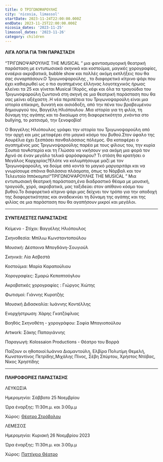 ```yaml
---
title: Ο ΤΡΙΓΩΝΟΨΑΡΟΥΛΗΣ
city: 'nicosia, limassol'
startDate: 2023-11-24T22:00:00.000Z
endDate: 2023-11-25T22:00:00.000Z
nicosia_dates: '2023-11-25'
limassol_dates: '2023-11-26'
category: children
---
```


#### ΛΙΓΑ ΛΟΓΙΑ ΓΙΑ ΤΗΝ ΠΑΡΑΣΤΑΣΗ

“ΤΡΙΓΩΝΟΨΑΡΟΥΛΗΣ THE MUSICAL	” μια φαντασμαγορική θεατρική παράσταση	με εντυπωσιακά σκηνικά και κοστούμια, μαγικές χορογραφίες, εναέρια ακροβατικά, bubble show και πολλές ακόμη εκπλήξεις	που θα σας συναρπάσουν.Ο Τριγωνοψαρούλης	, το διαφορετικό κίτρινο ψάρι που	έχει καθιερωθεί ως	ο πιο αγαπημένος έλληνας λογοτεχνικός ήρωας	κλείνει τα 25 και	γίνεται Musical !Χορός, κέφι και	όλα τα τραγούδια του Τριγωνοψαρούλη ζωντανά στη σκηνή	σε μια θεατρική παράσταση	που θα σας μείνει αξέχαστη	.Η νέα περιπέτεια του	Τριγωνοψαρούλη	είναι μια ιστορία επίκαιρη, δυνατή και αισιόδοξη, από την πένα του	βραβευμένου	δημιουργού του,	Βαγγέλη Ηλιόπουλου	.Μια ιστορία για τη φιλία,	τη δύναμη της αγάπης και το δικαίωμα στη διαφορετικότητα	,ενάντια στο bullying, το ρατσισμό, την ξενοφοβία!

​Ο Βαγγέλης Ηλιόπουλος γράφει την ιστορία του Τριγωνοψαρούλη από την αρχή και μας μεταφέρει στο μαγικό κόσμο του βυθού.Στον ύφαλο της Αουρέλια έχει ξεσπάσει πανθαλάσσιος πόλεμος. Θα καταφέρει ο αγαπημένος μας Τριγωνοψαρούλης παρέα με τους φίλους του, την κυρία Σουπιά τονΑστερία και τη Γλώσσα να νικήσουν για ακόμη μια φορά τον Αχινό σε έναν μεγάλο τελικό ψαρόσφαιρου? Τι στάση θα κρατήσει ο Μεγάλος Καρχαρίας?Ελάτε να κολυμπήσουμε μαζί με τον Τριγωνοψαρούλη,	να δούμε από κοντά το μαγικό μαργαριτάρι και να γνωρίσουμε σπάνια θαλάσσια πλάσματα, όπως το Νάρβαλ και τον Τελευταίο Ιππόκαμπο!“ΤΡΙΓΩΝΟΨΑΡΟΥΛΗΣ	THE MUSICAL	” Μια εντυπωσιακή θεατρική παράσταση,ένα διαδραστικό θέαμα με μουσική, τραγούδι, χορό, ακροβατικά, μας ταξιδεύει στον απίθανο κόσμο του βυθού.Το διαφορετικό	κίτρινο ψάρι μας δείχνει τον τρόπο για την αποδοχή	της διαφορετικότητας	και αναδεικνύει	τη δύναμη της αγάπης και της φιλίας σε μια παράσταση που θα αγαπήσουν μικροί και μεγάλοι.

***

#### ΣΥΝΤΕΛΕΣΤΕΣ ΠΑΡΑΣΤΑΣΗΣ

Κείμενο - Στίχοι:	Βαγγέλης Ηλιόπουλος

Σκηνοθεσία:	Μπίλιω Κωνσταντοπούλου

Μουσική:	Δέσποινα Μπογδάνη-Σουγιούλ

Σκηνικά: Λία Ασβεστά

Κοστούμια:	Μαρία Καραπούλιου

Χορογραφίες:	Σμαρώ Κεπαπτσόγλου

Ακροβατικές χορογραφίες	: Γιώργος Χιώτης

Φωτισμοί:	Γιάννης Κυρατζής

Μουσική Διδασκαλία:	Ιωάννης Κοντέλλης

Ενορχήστρωση:	Χάρης Γκατζόφλιας

Βοηθός Σκηνοθέτη - χορογράφου:	Σοφία Μπαγιοπούλου

Artwork: Σάκης Παπαγιάννης

Παραγωγή:	Kolossaion Productions - Θέατρο του Βορρά

Παίζουν οι ηθοποιοί:Ιωάννα Διαμαντούλη, Ελβίρα Πολυτίμη Θεμελή, Κωνσταντίνος Πετρίδης,Μιχάλης Πίνος, Σέβη Σπύρτου, Χρήστος Ντόβας, Νίκος Χρηστίδης

***

#### ΠΛΗΡΟΦΟΡΙΕΣ ΠΑΡΑΣΤΑΣΗΣ

ΛΕΥΚΩΣΙΑ

Ημερομηνία: Σάββατο 25 Νοεμβρίου 

Ώρα έναρξης: 11:30π.μ. και 3:00μ.μ

Χώρος: [Θέατρο Στρόβολου	](https://www.google.com/maps/place/%CE%94%CE%B7%CE%BC%CE%BF%CF%84%CE%B9%CE%BA%CF%8C+%CE%98%CE%AD%CE%B1%CF%84%CF%81%CE%BF+%CE%A3%CF%84%CF%81%CE%BF%CE%B2%CF%8C%CE%BB%CE%BF%CF%85/@35.143943,33.3406531,17z/data=!3m1!4b1!4m6!3m5!1s0x14de1a215477c475:0xca7690acc6cdd49c!8m2!3d35.143943!4d33.343228!16s%2Fg%2F11b6gk_x97?entry=ttu)

ΛΕΜΕΣΟΣ

Ημερομηνία: Κυριακή 26 Νοεμβρίου 2023

Ώρα έναρξης: 11:30π.μ. και 3:00μ.μ

Χώρος: [Παττίχειο Θέατρο	](https://www.google.com/maps/place/Patichion+Municipal+Theatre,+Agias+Zonis+2,+Limassol,+Cyprus/@34.6812655,33.0389611,17z/data=!3m1!4b1!4m6!3m5!1s0x14e7330f8b4700ed:0xd66d4f231f490bbb!8m2!3d34.6813016!4d33.0438594!16s%2Fg%2F11bvthpbkr?entry=ttu)

